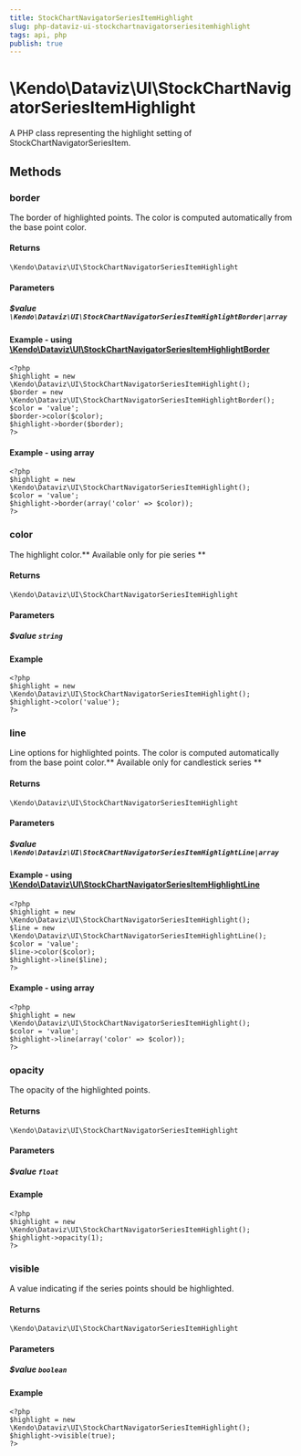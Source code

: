 ```yaml
---
title: StockChartNavigatorSeriesItemHighlight
slug: php-dataviz-ui-stockchartnavigatorseriesitemhighlight
tags: api, php
publish: true
---
```


# \Kendo\Dataviz\UI\StockChartNavigatorSeriesItemHighlight

A PHP class representing the highlight setting of StockChartNavigatorSeriesItem.


## Methods

### border

The border of highlighted points. The color is computed automatically from the base point color.

#### Returns
`\Kendo\Dataviz\UI\StockChartNavigatorSeriesItemHighlight`

#### Parameters

##### $value `\Kendo\Dataviz\UI\StockChartNavigatorSeriesItemHighlightBorder|array`


#### Example - using [\Kendo\Dataviz\UI\StockChartNavigatorSeriesItemHighlightBorder](/api/wrappers/php/Kendo/Dataviz/UI/StockChartNavigatorSeriesItemHighlightBorder)
    <?php
    $highlight = new \Kendo\Dataviz\UI\StockChartNavigatorSeriesItemHighlight();
    $border = new \Kendo\Dataviz\UI\StockChartNavigatorSeriesItemHighlightBorder();
    $color = 'value';
    $border->color($color);
    $highlight->border($border);
    ?>

#### Example - using array

    <?php
    $highlight = new \Kendo\Dataviz\UI\StockChartNavigatorSeriesItemHighlight();
    $color = 'value';
    $highlight->border(array('color' => $color));
    ?>

### color
The highlight color.** Available only for pie series **

#### Returns
`\Kendo\Dataviz\UI\StockChartNavigatorSeriesItemHighlight`

#### Parameters

##### $value `string`



#### Example 
    <?php
    $highlight = new \Kendo\Dataviz\UI\StockChartNavigatorSeriesItemHighlight();
    $highlight->color('value');
    ?>

### line

Line options for highlighted points. The color is computed automatically from the base point color.** Available only for candlestick series **

#### Returns
`\Kendo\Dataviz\UI\StockChartNavigatorSeriesItemHighlight`

#### Parameters

##### $value `\Kendo\Dataviz\UI\StockChartNavigatorSeriesItemHighlightLine|array`


#### Example - using [\Kendo\Dataviz\UI\StockChartNavigatorSeriesItemHighlightLine](/api/wrappers/php/Kendo/Dataviz/UI/StockChartNavigatorSeriesItemHighlightLine)
    <?php
    $highlight = new \Kendo\Dataviz\UI\StockChartNavigatorSeriesItemHighlight();
    $line = new \Kendo\Dataviz\UI\StockChartNavigatorSeriesItemHighlightLine();
    $color = 'value';
    $line->color($color);
    $highlight->line($line);
    ?>

#### Example - using array

    <?php
    $highlight = new \Kendo\Dataviz\UI\StockChartNavigatorSeriesItemHighlight();
    $color = 'value';
    $highlight->line(array('color' => $color));
    ?>

### opacity
The opacity of the highlighted points.

#### Returns
`\Kendo\Dataviz\UI\StockChartNavigatorSeriesItemHighlight`

#### Parameters

##### $value `float`



#### Example 
    <?php
    $highlight = new \Kendo\Dataviz\UI\StockChartNavigatorSeriesItemHighlight();
    $highlight->opacity(1);
    ?>

### visible
A value indicating if the series points should be highlighted.

#### Returns
`\Kendo\Dataviz\UI\StockChartNavigatorSeriesItemHighlight`

#### Parameters

##### $value `boolean`



#### Example 
    <?php
    $highlight = new \Kendo\Dataviz\UI\StockChartNavigatorSeriesItemHighlight();
    $highlight->visible(true);
    ?>

 
